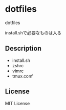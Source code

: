 # dotfiles

dotfiles

install.shで必要なものは入る

## Description
* install.sh
* zshrc
* vimrc
* tmux.conf

## License
MIT License
